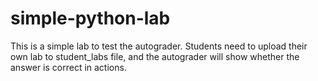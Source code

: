 # simple-python-lab
This is a simple lab to test the autograder. Students need to upload their own lab to student_labs file, and the autograder will show whether the answer is correct in actions.